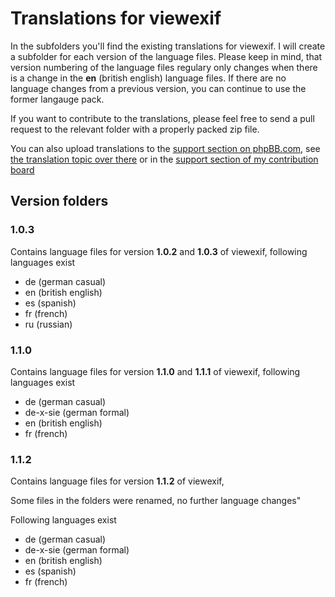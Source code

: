 # Translations for viewexif
In the subfolders you'll find the existing translations for viewexif. I will create a subfolder for each version of the language files. Please keep in mind, that version numbering of the language files regulary only changes when there is a change in the **en** (british english) language files. If there are no language changes from a previous version, you can continue to use the former langauge pack.

If you want to contribute to the translations, please feel free to send a pull request to the relevant folder with a properly packed zip file.

You can also upload translations to the [support section on phpBB.com](https://www.phpbb.com/customise/db/extension/view_exif_data/support), see [the translation topic over there](https://www.phpbb.com/customise/db/extension/view_exif_data/support/topic/165751) or in the [support section of my contribution board](http://canonknipser.com/viewforum.php?f=2)
## Version folders
### 1.0.3
Contains language files for version **1.0.2** and **1.0.3** of viewexif, following languages exist
* de (german casual)
* en (british english)
* es (spanish)
* fr (french)
* ru (russian)

### 1.1.0
Contains language files for version **1.1.0** and **1.1.1** of viewexif, following languages exist
* de (german casual)
* de-x-sie (german formal)
* en (british english)
* fr (french)

### 1.1.2
Contains language files for version **1.1.2** of viewexif, 

Some files in the folders were renamed, no further language changes" 

Following languages exist
* de (german casual)
* de-x-sie (german formal)
* en (british english)
* es (spanish)
* fr (french)

